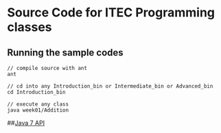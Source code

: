 Source Code for ITEC Programming classes
==========

## Running the sample codes

```
// compile source with ant
ant

// cd into any Introduction_bin or Intermediate_bin or Advanced_bin 
cd Introduction_bin

// execute any class
java week01/Addition

```



##[Java 7 API](http://docs.oracle.com/javase/7/docs/api/allclasses-noframe.html)


